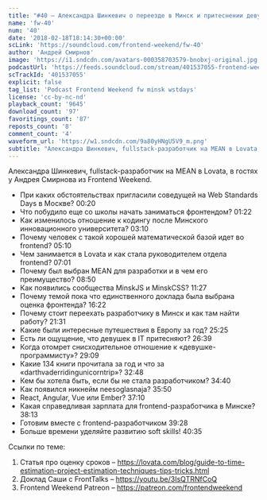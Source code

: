 ```yaml
---
title: "#40 – Александра Шинкевич о переезде в Минск и притеснении девушек в IT"
name: 'fw-40'
num: '40'
date: '2018-02-18T18:14:30+00:00'
scLink: 'https://soundcloud.com/frontend-weekend/fw-40'
author: 'Андрей Смирнов'
image: 'https://i1.sndcdn.com/avatars-000358703579-bnobxj-original.jpg'
podcastUrl: 'https://feeds.soundcloud.com/stream/401537055-frontend-weekend-fw-40.m4a'
scTrackId: '401537055'
explicit: false
tag_list: 'Podcast Frontend Weekend fw minsk wstdays'
license: 'cc-by-nc-nd'
playback_count: '9645'
download_count: '97'
favoritings_count: '87'
reposts_count: '8'
comment_count: '4'
waveform_url: 'https://w1.sndcdn.com/9a80yHNgU5V9_m.png'
subtitle: "Александра Шинкевич, fullstack-разработчик на MEAN в Lovata, в гостях у Андрея Смирнова из Frontend Weekend. "
---
```

Александра Шинкевич, fullstack-разработчик на MEAN в Lovata, в гостях у Андрея Смирнова из Frontend Weekend. 

- При каких обстоятельствах пригласили соведущей на Web Standards Days в Москве? <timecode sec="20">00:20</timecode>
- Что побудило еще со школы начать заниматься фронтендом? <timecode sec="82">01:22</timecode>
- Как изменилось отношение к кодингу после Минского инновационного университета? <timecode sec="190">03:10</timecode>
- Почему человек с такой хорошей математической базой идет во frontend? <timecode sec="310">05:10</timecode>
- Чем занимается в Lovata и как стала руководителем отдела frontend? <timecode sec="421">07:01</timecode>
- Почему был выбран MEAN для разработки и в чем его преимущество? <timecode sec="530">08:50</timecode>
- Как появились сообщества MinskJS и MinskCSS? <timecode sec="687">11:27</timecode>
- Почему темой пока что единственного доклада была выбрана оценка фронтенда? <timecode sec="982">16:22</timecode>
- Почему стоит переехать разработчику в Минск и как там найти работу? <timecode sec="1291">21:31</timecode>
- Какие были интересные путешествия в Европу за год? <timecode sec="1525">25:25</timecode>
- Есть ли ощущение, что девушек в IT притесняют? <timecode sec="1599">26:39</timecode>
- Когда отомрет снисходительное отношение к «девушке-программисту»? <timecode sec="1749">29:09</timecode>
- Какие 134 книги прочитала за год и что за «darthvaderridingunicorntrip»? <timecode sec="1968">32:48</timecode>
- Кем бы хотела быть, если бы не стала разработчиком? <timecode sec="2080">34:40</timecode>
- Как появился никнейм neesoglasnaja? <timecode sec="2150">35:50</timecode>
- React, Angular, Vue или Ember? <timecode sec="2230">37:10</timecode>
- Какая справедливая зарплата для frontend-разработчика в Минске? <timecode sec="2293">38:13</timecode>
- Готовим вместе с frontend-разработчиком <timecode sec="2368">39:28</timecode>
- Больше времени уделяйте развитию soft skills! <timecode sec="2435">40:35</timecode>

Ссылки по теме:
1) Статья про оценку сроков – https://lovata.com/blog/guide-to-time-estimation-project-estimation-techniques-tips-tricks.html
2) Доклад Саши с FrontTalks – https://youtu.be/3IsQTRNfCoQ
3) Frontend Weekend Patreon – https://patreon.com/frontendweekend